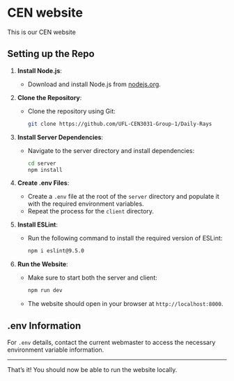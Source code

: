 # CEN website

This is our CEN website

## Setting up the Repo

1. **Install Node.js**:
   - Download and install Node.js from [nodejs.org](https://nodejs.org/en).

2. **Clone the Repository**:
   - Clone the repository using Git:
     ```bash
     git clone https://github.com/UFL-CEN3031-Group-1/Daily-Rays
     ```

3. **Install Server Dependencies**:
   - Navigate to the server directory and install dependencies:
     ```bash
     cd server
     npm install
     ```

4. **Create .env Files**:
   - Create a `.env` file at the root of the `server` directory and populate it with the required environment variables.
   - Repeat the process for the `client` directory.

5. **Install ESLint**:
   - Run the following command to install the required version of ESLint:
     ```bash
     npm i eslint@9.5.0
     ```

6. **Run the Website**:
   - Make sure to start both the server and client:
     ```bash
     npm run dev
     ```
   - The website should open in your browser at `http://localhost:8000`.

## .env Information

For `.env` details, contact the current webmaster to access the necessary environment variable information.

---

That’s it! You should now be able to run the website locally.
